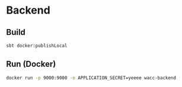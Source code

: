 # Backend

## Build
```bash
sbt docker:publishLocal
```

## Run (Docker)
```bash
docker run -p 9000:9000 -e APPLICATION_SECRET=yeeee wacc-backend
```
